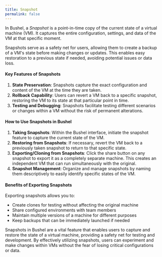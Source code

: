 ```yaml
---
title: Snapshot
permalink: false
---
```


In Bushel, a _Snapshot_ is a point-in-time copy of the current state of a virtual machine (VM). It captures the entire configuration, settings, and data of the VM at that specific moment.

Snapshots serve as a safety net for users, allowing them to create a backup of a VM's state before making changes or updates. This enables easy restoration to a previous state if needed, avoiding potential issues or data loss.

#### Key Features of Snapshots
1. **State Preservation**: Snapshots capture the exact configuration and content of the VM at the time they are taken.
2. **Rollback Capability**: Users can revert a VM back to a specific snapshot, restoring the VM to its state at that particular point in time.
3. **Testing and Debugging**: Snapshots facilitate testing different scenarios or changes within a VM without the risk of permanent alterations.

#### How to Use Snapshots in Bushel

1. **Taking Snapshots**: Within the Bushel interface, initiate the snapshot feature to capture the current state of the VM.
2. **Restoring from Snapshots**: If necessary, revert the VM back to a previously taken snapshot to return to that specific state.
3. **Exporting/Cloning from Snapshots**: Click the share button on any snapshot to export it as a completely separate machine. This creates an independent VM that can run simultaneously with the original.
4. **Snapshot Management**: Organize and manage snapshots by naming them descriptively to easily identify specific states of the VM.

#### Benefits of Exporting Snapshots

Exporting snapshots allows you to:
- Create clones for testing without affecting the original machine
- Share configured environments with team members
- Maintain multiple versions of a machine for different purposes
- Keep backups that can be immediately launched if needed

Snapshots in Bushel are a vital feature that enables users to capture and restore the state of a virtual machine, providing a safety net for testing and development. By effectively utilizing snapshots, users can experiment and make changes within VMs without the fear of losing critical configurations or data.
